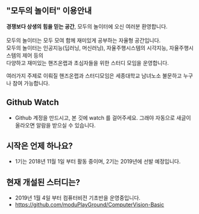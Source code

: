 
## "모두의 놀이터" 이용안내
**경쟁보다 상생의 힘을 믿는 공간**, 모두의 놀이터에 오신 여러분 환영합니다.
<br><br>
모두의 놀이터는 모두 모여 함께 재미있게 공부하는 자율형 공간입니다.
<br>
모두의 놀이터는 인공지능(딥러닝, 머신러닝), 자율주행시스템의 시각지능, 자율주행시스템의 제어 등의 
<br>다양하고 재미있는 핸즈온랩과 초심자들을 위한 스터디 모임을 운영합니다.

여러가지 주제로 이뤄질 핸즈온랩과 스터디모임은 세종대학교 남녀노소 불문하고 누구나 참여 가능합니다.

## Github Watch 
- Github 계정을 만드시고, 본 깃에 watch 를 걸어주세요. 그래야 자동으로 새글이 올라오면 알람을 받으실 수 있습니다.

## 시작은 언제 하나요?
- 1기는 2018년 11월 1일 부터 활동 중이며, 2기는 2019년에 선발 예정입니다.

## 현재 개설된 스터디는?
- 2019년 1월 4일 부터 컴퓨터비전 기초반을 운영중입니다.
- https://github.com/moduPlayGround/ComputerVision-Basic
